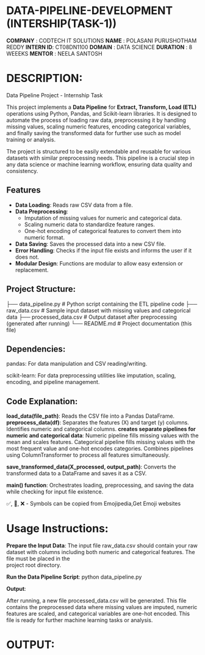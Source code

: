 # DATA-PIPELINE-DEVELOPMENT (INTERSHIP(TASK-1))

**COMPANY**  : CODTECH IT SOLUTIONS
**NAME**     : POLASANI PURUSHOTHAM REDDY
**INTERN ID**: CT08DN1100
**DOMAIN**   : DATA SCIENCE
**DURATION** : 8 WEEEKS
**MENTOR**   : NEELA SANTOSH



# DESCRIPTION:
  Data Pipeline Project - Internship Task

  This project implements a **Data Pipeline** for **Extract, Transform, Load (ETL)** operations using Python, Pandas, and Scikit-learn libraries. It is designed to   automate the process of loading raw data, preprocessing it by handling missing values, scaling numeric features, encoding categorical variables, and finally        saving the transformed data for further use such as model training or analysis.

The project is structured to be easily extendable and reusable for various datasets with similar preprocessing needs. This pipeline is a crucial step in any data science or machine learning workflow, ensuring data quality and consistency.

## Features

  - **Data Loading**: Reads raw CSV data from a file.
  - **Data Preprocessing**:
      - Imputation of missing values for numeric and categorical data.
      - Scaling numeric data to standardize feature ranges.
      - One-hot encoding of categorical features to convert them into numeric format.
  - **Data Saving**: Saves the processed data into a new CSV file.
  - **Error Handling**: Checks if the input file exists and informs the user if it does not.
  - **Modular Design**: Functions are modular to allow easy extension or replacement.
  


## Project Structure:

  ├── data_pipeline.py # Python script containing the ETL pipeline code
  ├── raw_data.csv # Sample input dataset with missing values and categorical data
  ├── processed_data.csv # Output dataset after preprocessing (generated after running)
  └── README.md # Project documentation (this file)

## Dependencies:
  pandas: For data manipulation and CSV reading/writing.

  scikit-learn: For data preprocessing utilities like imputation, scaling, encoding, and pipeline management. 

## Code Explanation:
  **load_data(file_path)**: Reads the CSV file into a Pandas DataFrame.
  **preprocess_data(df)**:
    Separates the features (X) and target (y) columns.
    Identifies numeric and categorical columns.
  **creates separate pipelines for numeric and categorical data**:
    Numeric pipeline fills missing values with the mean and scales features.
    Categorical pipeline fills missing values with the most frequent value and one-hot encodes categories.
    Combines pipelines using ColumnTransformer to process all features simultaneously.

  **save_transformed_data(X_processed, output_path)**: Converts the transformed data to a DataFrame and saves it as a CSV.

  **main() function**: Orchestrates loading, preprocessing, and saving the data while checking for input file existence.

✅, 🔄, ❌ - Symbols can be copied from Emojipedia,Get Emoji  websites


# Usage Instructions:
  **Prepare the Input Data**:
    The input file raw_data.csv should contain your raw dataset with columns including both numeric and categorical features. The file must be placed in the        
    project root directory.

**Run the Data Pipeline Script**:
   python data_pipeline.py
   
**Output**:

  After running, a new file processed_data.csv will be generated. This file contains the preprocessed data where missing values are imputed, numeric features are     scaled, and categorical variables are one-hot encoded. This file is ready for further machine learning tasks or analysis.



# OUTPUT:




